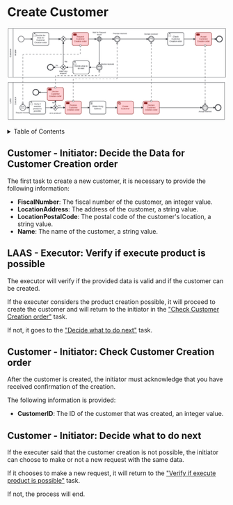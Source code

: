 # Create Customer <!-- omit in toc -->

![Create Customer](./assets/CustomerCreation.png)

<details>
<summary>Table of Contents</summary>

- [Customer - Initiator: Decide the Data for Customer Creation order](#customer---initiator-decide-the-data-for-customer-creation-order)
- [LAAS - Executor: Verify if execute product is possible](#laas---executor-verify-if-execute-product-is-possible)
- [Customer - Initiator: Check Customer Creation order](#customer---initiator-check-customer-creation-order)
- [Customer - Initiator: Decide what to do next](#customer---initiator-decide-what-to-do-next)

</details>

## Customer - Initiator: Decide the Data for Customer Creation order

The first task to create a new customer, it is necessary to provide the following information:

- **FiscalNumber**: The fiscal number of the customer, an integer value.
- **LocationAddress**: The address of the customer, a string value.
- **LocationPostalCode**: The postal code of the customer's location, a string value.
- **Name**: The name of the customer, a string value.

## LAAS - Executor: Verify if execute product is possible

The executor will verify if the provided data is valid and if the customer can be created.

If the executer considers the product creation possible, it will proceed to create the customer and will return to the initiator in the ["Check Customer Creation order"](#customer---initiator-check-customer-creation-order) task.

If not, it goes to the ["Decide what to do next"](#customer---initiator-decide-what-to-do-next) task.

## Customer - Initiator: Check Customer Creation order

After the customer is created, the initiator must acknowledge that you have received confirmation of the creation.

The following information is provided:

- **CustomerID**: The ID of the customer that was created, an integer value.

## Customer - Initiator: Decide what to do next

If the executer said that the customer creation is not possible, the initiator can choose to make or not a new request with the same data.

If it chooses to make a new request, it will return to the ["Verify if execute product is possible"](#laas---executor-verify-if-execute-product-is-possible) task.

If not, the process will end.
